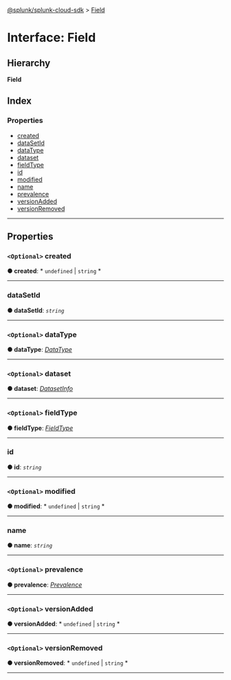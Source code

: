 [@splunk/splunk-cloud-sdk](../README.md) > [Field](../interfaces/field.md)

# Interface: Field

## Hierarchy

**Field**

## Index

### Properties

* [created](field.md#created)
* [dataSetId](field.md#datasetid)
* [dataType](field.md#datatype)
* [dataset](field.md#dataset)
* [fieldType](field.md#fieldtype)
* [id](field.md#id)
* [modified](field.md#modified)
* [name](field.md#name)
* [prevalence](field.md#prevalence)
* [versionAdded](field.md#versionadded)
* [versionRemoved](field.md#versionremoved)

---

## Properties

<a id="created"></a>

### `<Optional>` created

**● created**: * `undefined` &#124; `string`
*

___
<a id="datasetid"></a>

###  dataSetId

**● dataSetId**: *`string`*

___
<a id="datatype"></a>

### `<Optional>` dataType

**● dataType**: *[DataType](../enums/datatype.md)*

___
<a id="dataset"></a>

### `<Optional>` dataset

**● dataset**: *[DatasetInfo](datasetinfo.md)*

___
<a id="fieldtype"></a>

### `<Optional>` fieldType

**● fieldType**: *[FieldType](../enums/fieldtype.md)*

___
<a id="id"></a>

###  id

**● id**: *`string`*

___
<a id="modified"></a>

### `<Optional>` modified

**● modified**: * `undefined` &#124; `string`
*

___
<a id="name"></a>

###  name

**● name**: *`string`*

___
<a id="prevalence"></a>

### `<Optional>` prevalence

**● prevalence**: *[Prevalence](../enums/prevalence.md)*

___
<a id="versionadded"></a>

### `<Optional>` versionAdded

**● versionAdded**: * `undefined` &#124; `string`
*

___
<a id="versionremoved"></a>

### `<Optional>` versionRemoved

**● versionRemoved**: * `undefined` &#124; `string`
*

___

